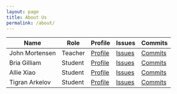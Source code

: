 ```yaml
---
layout: page
title: About Us
permalink: /about/
---
```


<table id="users">
  <thead>
  <tr>
    <th>Name</th>
    <th>Role</th>
    <th>Profile</th>
    <th>Issues</th>
    <th>Commits</th>
  </tr>
  </thead>
  <tbody id="result">
  <tr>
    <td>John Mortensen</td>
    <td>Teacher</td>
    <td><a href="https://github.com/jm1021" target="_blank">Profile</a></td>
    <td><a href="https://github.com/nighthawkcoders/APCSA/issues/assigned/jm1021" target="_blank">Issues</a></td>
    <td><a href="https://github.com/nighthawkcoders/APCSA/commits?author=jm1021" target="_blank">Commits</a></td>
  </tr>
  <tr>
    <td>Bria Gilliam</td>
    <td>Student</td>
    <td><a href="https://github.com/B-G101" target="_blank">Profile</a></td>
    <td><a href="https://github.com/nighthawkcoders/APCSA/issues/assigned/B-G101" target="_blank">Issues</a></td>
    <td><a href="https://github.com/nighthawkcoders/APCSA/commits?author=B-G101" target="_blank">Commits</a></td>
  </tr>
  <tr>
    <td>Allie Xiao</td>
    <td>Student</td>
    <td><a href="https://github.com/xiaoa0" target="_blank">Profile</a></td>
    <td><a href="https://github.com/nighthawkcoders/APCSA/issues/assigned/xiaoa0" target="_blank">Issues</a></td>
    <td><a href="https://github.com/nighthawkcoders/APCSA/commits?author=xiaoa0" target="_blank">Commits</a></td>
  </tr>
  <tr>
    <td>Tigran Arkelov</td>
    <td>Student</td>
    <td><a href="https://github.com/Tigran7" target="_blank">Profile</a></td>
    <td><a href="https://github.com/nighthawkcoders/APCSA/issues/assigned/Tigran7" target="_blank">Issues</a></td>
    <td><a href="https://github.com/nighthawkcoders/APCSA/commits?author=Tigran7" target="_blank">Commits</a></td>
  </tr>
  </tbody>
</table>

<script>   
    // fetch the record from the database for a chosen userid
    object.onload = function(){
        const userID = "1";
        //url for Read API
        const url='https://csp.nighthawkcodingsociety.com/crud_api/read/' + userID;
        console.log(url);
        const requestOptions = {
            method: 'GET',
        };
        //Async fetch API call to the database
        fetch(url, requestOptions).then(response => {
            // prepare HTML search result container for new output
            const resultContainer = document.getElementById("result");
            // clean up from previous search
            while (resultContainer.firstChild) {
                resultContainer.removeChild(resultContainer.firstChild);
            }
            // trap error response from Web API
            if (response.status !== 200) {
                const errorMsg = 'Database response error: ' + response.status;
                console.log(errorMsg);
                const tr = document.createElement("tr");
                const td = document.createElement("td");
                td.innerHTML = errorMsg;
                tr.appendChild(td);
                resultContainer.appendChild(tr);
                return;
            }
            // response contains valid result
            response.json().then(data => {
                console.log(data);
                //create a table row for the new user
                const tr = document.createElement("tr");
                for (let key in data) {
                    if (key !== 'query') {
                        //create a cell for each key
                        const td = document.createElement("td");
                        td.innerHTML = data[key];
                        //add each cell to the table row
                        tr.appendChild(td);
                    }
                }
                // append the row to the table
                resultContainer.appendChild(tr);
            })
        })
    }
</script>